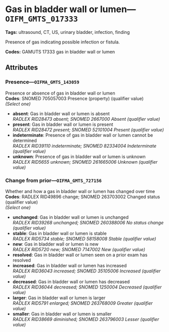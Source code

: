 # Gas in bladder wall or lumen—`OIFM_GMTS_017333`

**Tags:** ultrasound, CT, US, urinary bladder, infection, finding

Presence of gas indicating possible infection or fistula.

**Codes:** GAMUTS 17333 gas in bladder wall or lumen

## Attributes

### Presence—`OIFMA_GMTS_143059`

Presence or absence of gas in bladder wall or lumen  
**Codes**: SNOMED 705057003 Presence (property) (qualifier value)  
*(Select one)*

- **absent**: Gas in bladder wall or lumen is absent  
_RADLEX RID28473 absent; SNOMED 2667000 Absent (qualifier value)_
- **present**: Gas in bladder wall or lumen is present  
_RADLEX RID28472 present; SNOMED 52101004 Present (qualifier value)_
- **indeterminate**: Presence of gas in bladder wall or lumen cannot be determined  
_RADLEX RID39110 indeterminate; SNOMED 82334004 Indeterminate (qualifier value)_
- **unknown**: Presence of gas in bladder wall or lumen is unknown  
_RADLEX RID5655 unknown; SNOMED 261665006 Unknown (qualifier value)_

### Change from prior—`OIFMA_GMTS_727156`

Whether and how a gas in bladder wall or lumen has changed over time  
**Codes**: RADLEX RID49896 change; SNOMED 263703002 Changed status (qualifier value)  
*(Select one)*

- **unchanged**: Gas in bladder wall or lumen is unchanged  
_RADLEX RID39268 unchanged; SNOMED 260388006 No status change (qualifier value)_
- **stable**: Gas in bladder wall or lumen is stable  
_RADLEX RID5734 stable; SNOMED 58158008 Stable (qualifier value)_
- **new**: Gas in bladder wall or lumen is new  
_RADLEX RID5720 new; SNOMED 7147002 New (qualifier value)_
- **resolved**: Gas in bladder wall or lumen seen on a prior exam has resolved  
- **increased**: Gas in bladder wall or lumen has increased  
_RADLEX RID36043 increased; SNOMED 35105006 Increased (qualifier value)_
- **decreased**: Gas in bladder wall or lumen has decreased  
_RADLEX RID36044 decreased; SNOMED 1250004 Decreased (qualifier value)_
- **larger**: Gas in bladder wall or lumen is larger  
_RADLEX RID5791 enlarged; SNOMED 263768009 Greater (qualifier value)_
- **smaller**: Gas in bladder wall or lumen is smaller  
_RADLEX RID38669 diminished; SNOMED 263796003 Lesser (qualifier value)_